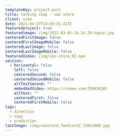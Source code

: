 ```yaml
---
templateKey: project-post
title: talking shop - voo store
client: nike
date: 2021-04-27T14:54:43.417Z
featuredproject: true
featuredimage: /img/2022-03-02-14.14.29-kopie.jpg
centeredFirstImage: false
centeredFirstImageMobile: false
centeredLastImage: false
centeredLastImageMobile: false
featuredVideo: /img/voo-store_02.mp4
section:
  - horizontal: false
    left: false
    centeredSecond: false
    centeredSecondMobile: false
    altTextSecond: ""
    embeddedVideo: https://vimeo.com/759436102
    altText: ""
    centeredFirst: false
    centeredFirstMobile: false
tags:
  - direction
  - copy
  - production
lastImage: /img/voostore_feedcard2_720x1080.jpg
---
```

